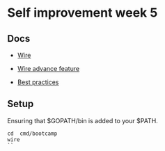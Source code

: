 # Self improvement week 5

## Docs

* [Wire](https://blog.golang.org/wire)

* [Wire advance feature](https://github.com/google/wire/blob/master/docs/guide.md)

* [Best practices](https://github.com/google/wire/blob/master/docs/best-practices.md)

## Setup

Ensuring that $GOPATH/bin is added to your $PATH.

```shell script
cd  cmd/bootcamp
wire
``